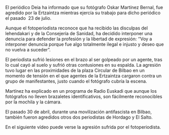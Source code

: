 El periódico Deia ha informado que su fotógrafo Oskar Martínez Bernal, fue agredido por la Ertzaintza mientras ejercía su trabajo para dicho periódico el pasado  23 de julio.

Aunque el fotoperiodista reconoce que ha recibido las disculpas del lehendakari y de la Consejería de Sanidad, ha decidido interponer una denuncia para defender la profesión y la libertad de expresión: ‘’Voy a interponer denuncia porque fue algo totalmente ilegal e injusto y deseo que no vuelva a suceder”.

El periodista sufrió lesiones en el brazo al ser golpeado por un agente, tras lo cual cayó al suelo y sufrió otras contusiones en su espalda. La agresión tuvo lugar en las proximidades de la plaza Circular de Bilbao en un momento de tensión en el que agentes de la Ertzaintza cargaron contra un grupo de manifestantes, justo cuando el fotógrafo cubría la escena.

Martínez ha explicado en un programa de Radio Euskadi que aunque los fotógrafos no lleven brazaletes identificativos, son fácilmente reconocibles por la mochila y la cámara.

El pasado 30 de abril, durante una movilización antifascista en Bilbao, también fueron agredidos otros dos periodistas de Hordago y El Salto.

En el siguiente vídeo puede verse la agresión sufrida por el fotoperiodista.
